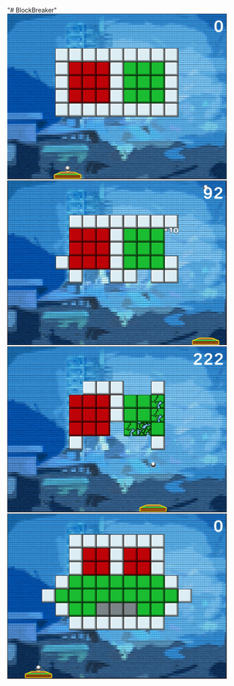"# BlockBreaker" 
![Alt text](/Screenshots/0.jpg?raw=true "Optional Title")
![Alt text](/Screenshots/1.jpg?raw=true "Optional Title")
![Alt text](/Screenshots/2.jpg?raw=true "Optional Title")
![Alt text](/Screenshots/3.jpg?raw=true "Optional Title")
